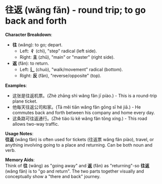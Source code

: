 # **往返 (wǎng fǎn) - round trip; to go back and forth**

**Character Breakdown**:  
- **往** (wǎng): to go; depart.
  - Left: **彳** (chì), "step" radical (left side).
  - Right: **主** (zhǔ), "main" or "master" (right side).  
- **返** (fǎn): to return.
  - Left: **辶** (chuò), "walk/movement" radical (bottom).
  - Right: **反** (fǎn), "reverse/opposite" (top).

**Examples**:  
- 这张是往返机票。(Zhè zhāng shì wǎng fǎn jī piào.) - This is a round-trip plane ticket.  
- 他每天往返公司和家。(Tā měi tiān wǎng fǎn gōng sī hé jiā.) - He commutes back and forth between his company and home every day.  
- 这条路可往返通行。(Zhè tiáo lù kě wǎng fǎn tōng xíng.) - This road allows two-way traffic.

**Usage Notes**:  
**往返** (wǎng fǎn) is often used for tickets (往返票 wǎng fǎn piào), travel, or anything involving going to a place and returning. Can be both noun and verb.

**Memory Aids**:  
Think of **往** (wǎng) as "going away" and **返** (fǎn) as "returning"-so **往返** (wǎng fǎn) is to "go and return". The two parts together visually and conceptually show a "there and back" journey.